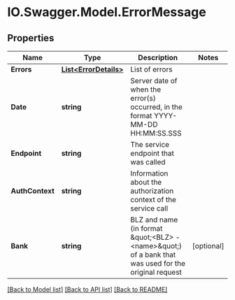 # IO.Swagger.Model.ErrorMessage
## Properties

Name | Type | Description | Notes
------------ | ------------- | ------------- | -------------
**Errors** | [**List&lt;ErrorDetails&gt;**](ErrorDetails.md) | List of errors | 
**Date** | **string** | Server date of when the error(s) occurred, in the format YYYY-MM-DD HH:MM:SS.SSS | 
**Endpoint** | **string** | The service endpoint that was called | 
**AuthContext** | **string** | Information about the authorization context of the service call | 
**Bank** | **string** | BLZ and name (in format \&quot;&lt;BLZ&gt; - &lt;name&gt;\&quot;) of a bank that was used for the original request | [optional] 

[[Back to Model list]](../README.md#documentation-for-models) [[Back to API list]](../README.md#documentation-for-api-endpoints) [[Back to README]](../README.md)

